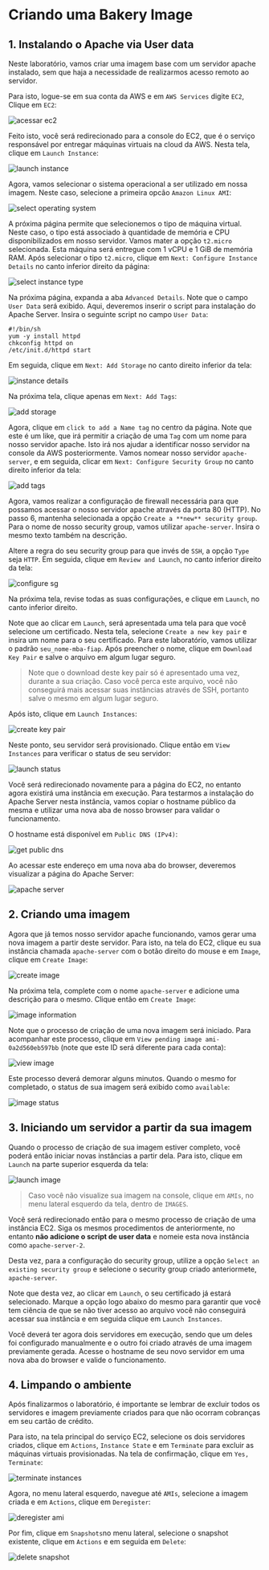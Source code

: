 # Criando uma Bakery Image

## 1. Instalando o Apache via User data

Neste laboratório, vamos criar uma imagem base com um servidor apache instalado, sem que haja a necessidade de realizarmos acesso remoto ao servidor.

Para isto, logue-se em sua conta da AWS e em `AWS Services` digite `EC2`, Clique em `EC2`:

![acessar ec2](/01-BakeryImage/images/acessar_ec2.png)

Feito isto, você será redirecionado para a console do EC2, que é o serviço responsável por entregar máquinas virtuais na cloud da AWS. Nesta tela, clique em `Launch Instance`:

![launch instance](/01-BakeryImage/images/launch_instance.png)

Agora, vamos selecionar o sistema operacional a ser utilizado em nossa imagem. Neste caso, selecione a primeira opcão `Amazon Linux AMI`:

![select operating system](/01-BakeryImage/images/select_operating_system.png)

A próxima página permite que selecionemos o tipo de máquina virtual. Neste caso, o tipo está associado à quantidade de memória e CPU disponibilizados em nosso servidor. Vamos mater a opção `t2.micro` selecionada. Esta máquina será entregue com 1 vCPU e 1 GiB de memória RAM. Após selecionar o tipo `t2.micro`, clique em `Next: Configure Instance Details` no canto inferior direito da página:

![select instance type](/01-BakeryImage/images/instance_type.png)

Na próxima página, expanda a aba `Advanced Details`. Note que o campo `User Data` será exibido. Aqui, deveremos inserir o script para instalação do Apache Server. Insira o seguinte script no campo `User Data`:

    #!/bin/sh
    yum -y install httpd
    chkconfig httpd on
    /etc/init.d/httpd start

Em seguida, clique em `Next: Add Storage` no canto direito inferior da tela:

![instance details](/01-BakeryImage/images/instance_details.png)

Na próxima tela, clique apenas em `Next: Add Tags`:

![add storage](/01-BakeryImage/images/add_storage.png)

Agora, clique em `click to add a Name tag` no centro da página. Note que este é um like, que irá permitir a criação de uma `Tag` com um nome para nosso servidor apache. Isto irá nos ajudar a identificar nosso servidor na console da AWS posteriormente. Vamos nomear nosso servidor `apache-server`, e em seguida, clicar em `Next: Configure Security Group` no canto direito inferior da tela:

![add tags](/01-BakeryImage/images/add_tags.png)

Agora, vamos realizar a configuração de firewall necessária para que possamos acessar o nosso servidor apache através da porta 80 (HTTP). No passo 6, mantenha selecionada a opção `Create a **new** security group`. Para o nome de nosso security group, vamos utilizar `apache-server`. Insira o mesmo texto também na descrição.

Altere a regra do seu security group para que invés de `SSH`, a opção `Type` seja `HTTP`. Em seguida, clique em `Review and Launch`, no canto inferior direito da tela:

![configure sg](/01-BakeryImage/images/configure_sg.png)

Na próxima tela, revise todas as suas configurações, e clique em `Launch`, no canto inferior direito.

Note que ao clicar em `Launch`, será apresentada uma tela para que você selecione um certificado. Nesta tela, selecione `Create a new key pair` e insira um nome para o seu certificado. Para este laboratório, vamos utilizar o padrão `seu_nome-mba-fiap`. Após preencher o nome, clique em `Download Key Pair` e salve o arquivo em algum lugar seguro.

>Note que o download deste key pair só é apresentado uma vez, durante a sua criação. Caso você perca este arquivo, você não conseguirá mais acessar suas instâncias através de SSH, portanto salve o mesmo em algum lugar seguro.

Após isto, clique em `Launch Instances`:

![create key pair](/01-BakeryImage/images/create_key_pair.png)

Neste ponto, seu servidor será provisionado. Clique então em `View Instances` para verificar o status de seu servidor:

![launch status](/01-BakeryImage/images/launch_status.png)

Você será redirecionado novamente para a página do EC2, no entanto agora existirá uma instância em execução. Para testarmos a instalação do Apache Server nesta instância, vamos copiar o hostname público da mesma e utilizar uma nova aba de nosso browser para validar o funcionamento.

O hostname está disponível em `Public DNS (IPv4)`:

![get public dns](/01-BakeryImage/images/get_public_dns.png)

Ao acessar este endereço em uma nova aba do browser, deveremos visualizar a página do Apache Server:

![apache server](/01-BakeryImage/images/apache_server.png)


## 2. Criando uma imagem

Agora que já temos nosso servidor apache funcionando, vamos gerar uma nova imagem a partir deste servidor. Para isto, na tela do EC2, clique eu sua instância chamada `apache-server` com o botão direito do mouse e em `Image`, clique em `Create Image`:

![create image](/01-BakeryImage/images/create_image.png)

Na próxima tela, complete com o nome `apache-server` e adicione uma descrição para o mesmo. Clique então em `Create Image`:

![image information](/01-BakeryImage/images/image_information.png)

Note que o processo de criação de uma nova imagem será iniciado. Para acompanhar este processo, clique em `View pending image ami-0a2d560eb597bb` (note que este ID será diferente para cada conta):

![view image](/01-BakeryImage/images/view_image.png)

Este processo deverá demorar alguns minutos. Quando o mesmo for completado, o status de sua imagem será exibido como `available`:

![image status](/01-BakeryImage/images/image_status.png)


## 3. Iniciando um servidor a partir da sua imagem

Quando o processo de criação de sua imagem estiver completo, você poderá então iniciar novas instâncias a partir dela. Para isto, clique em `Launch` na parte superior esquerda da tela:

![launch image](/01-BakeryImage/images/launch_image.png)

> Caso você não visualize sua imagem na console, clique em `AMIs`, no menu lateral esquerdo da tela, dentro de `IMAGES`.

Você será redirecionado então para o mesmo processo de criação de uma instância EC2. Siga os mesmos procedimentos de anteriormente, no entanto **não adicione o script de user data** e nomeie esta nova instância como `apache-server-2`.

Desta vez, para a configuração do security group, utilize a opção `Select an existing security group` e selecione o security group criado anteriormete, `apache-server`.

Note que desta vez, ao clicar em `Launch`, o seu certificado já estará selecionado. Marque a opção logo abaixo do mesmo para garantir que você tem ciência de que se não tiver acesso ao arquivo você não conseguirá acessar sua instância e em seguida clique em `Launch Instances`.

Você deverá ter agora dois servidores em execução, sendo que um deles foi configurado manualmente e o outro foi criado através de uma imagem previamente gerada. Acesse o hostname de seu novo servidor em uma nova aba do browser e valide o funcionamento.

## 4. Limpando o ambiente

Após finalizarmos o laboratório, é importante se lembrar de excluir todos os servidores e imagem previamente criados para que não ocorram cobranças em seu cartão de crédito.

Para isto, na tela principal do serviço EC2, selecione os dois servidores criados, clique em `Actions`, `Instance State` e em `Terminate` para excluir as máquinas virtuais provisionadas. Na tela de confirmação, clique em `Yes, Terminate`:

![terminate instances](/01-BakeryImage/images/terminate_instances.png)

Agora, no menu lateral esquerdo, navegue até `AMIs`, selecione a imagem criada e em `Actions`, clique em `Deregister`:

![deregister ami](/01-BakeryImage/images/deregister_ami.png)

Por fim, clique em `Snapshots`no menu lateral, selecione o snapshot existente, clique em `Actions` e em seguida em `Delete`:

![delete snapshot](/01-BakeryImage/images/delete_snapshot.png)

